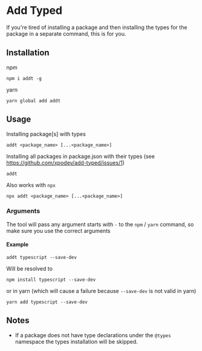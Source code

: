 # Add Typed

If you're tired of installing a package and then installing the types for the package in a separate command, this is for you.

## Installation
npm
```
npm i addt -g
```
 
yarn
```
yarn global add addt
```

## Usage
Installing package[s] with types
```
addt <package_name> [...<package_name>]
```
Installing all packages in package.json with their types (see https://github.com/xpodev/add-typed/issues/1)
```
addt
```
Also works with `npx`
```
npx addt <package_name> [...<package_name>]
```

### Arguments
The tool will pass any argument starts with `-` to the `npm` / `yarn` command, so make sure you use the correct arguments
#### Example
```
addt typescript --save-dev
```
Will be resolved to
```
npm install typescript --save-dev
```
or in yarn (which will cause a failure because `--save-dev` is not valid in yarn)
```
yarn add typescript --save-dev
```

## Notes
- If a package does not have type declarations under the `@types` namespace the types installation will be skipped. 

